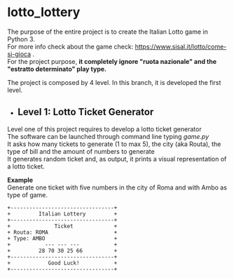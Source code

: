 # lotto_lottery
The purpose of the entire project is to create the Italian Lotto game in Python 3.\
For more info check about the game check: https://www.sisal.it/lotto/come-si-gioca .\
For the project purpose, **it completely ignore "ruota nazionale" and the "estratto determinato" play type.**

The project is composed by 4 level. In this branch, it is developed the first level.

* ## Level 1: Lotto Ticket Generator
Level one of this project requires to develop a lotto ticket generator\
The software can be launched through command line typing *game.py* \
It asks how many tickets to generate (1 to max 5), the city (aka Routa), the type of bill and the amount of numbers to generate\
It generates random ticket and, as output, it prints a visual representation of a lotto ticket.

**Example**\
Generate one ticket with five numbers in the city of Roma and with Ambo as type of game.
```
+---------------------------------+
+         Italian Lottery         +
+---------------------------------+
+              Ticket             +
+ Routa: ROMA                     +
+ Type: AMBO                      +
+           --- --- ---           +
+         28 70 30 25 66          +
+---------------------------------+
+            Good Luck!           +
+---------------------------------+
